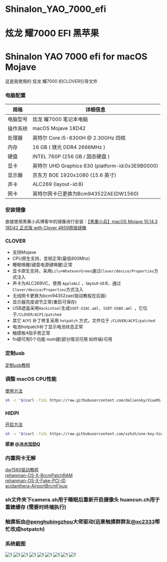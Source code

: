 # Shinalon_YAO_7000_efi 

# 炫龙 耀7000 EFI 黑苹果

# Shinalon YAO 7000 efi  for macOS Mojave

这是我使用的 炫龙 耀7000 的CLOVER引导文件

### 电脑配置

| 规格     | 详细信息                                                |
| -------- | ----------------------------------------------------- |
| 电脑型号 | 炫龙 耀7000 笔记本电脑                                    |
| 操作系统 | macOS Mojave 18D42                                   |
| 处理器   | 英特尔 Core i5-8300H @ 2.30GHz 四核                   |
| 内存     | 16 GB ( 镁光 DDR4 2666MHz )                           |
| 硬盘     | INTEL 760P (256 GB / 固态硬盘 )                       |
| 显卡     | 英特尔 UHD Graphics 630 (platform-id:0x3E9B0000)       |
| 显示器   | 京东方 BOE  1920x1080 (15.6 英寸)                      |
| 声卡     | ALC269 (layout-id:8)                                 |
| 网卡     | 英特尔网卡已更换为Bcm94352ZAE(DW1560)                     |

### 安装镜像

直接使用黑果小兵博客中的镜像进行安装：[【黑果小兵】macOS Mojave 10.14.3 18D42 正式版 with Clover 4859原版镜像](https://blog.daliansky.net/macOS-Mojave-10.14.3-18D42-official-version-with-Clover-4859-original-image.html)

### CLOVER

* 支持Mojave
* CPU原生支持，变频正常(最低800Mhz)
* 睡眠唤醒(键盘电源键唤醒)正常
* 显卡原生支持，采用`Lilu+WhateverGreen`通过`Clover/device/Properties`方式注入
* 声卡为ALC269VC，使用 `AppleALC` ，layout-id:8，通过`Clover/device/Properties`方式注入
* 无线网卡更换为bcm94352zae(驱动教程在后面)
* 显示器亮度调节正常(重启可保存) 
* USB遮盖采用`Hackintool`生成`SSDT-UIAC.aml, SSDT-USBX.aml `，它位于`/CLOVER/ACPI/patched`
* 其它 `ACPI` 补丁修复采用 `hotpatch` 方式，文件位于 `/CLOVER/ACPI/patched`
* 电池hotpatch补丁显示电池状态正常
* 触摸板4指手势正常
* fn键可用5个功能 num键(部分情况可用 如终端)可用 

### 定制usb
[定制usb教程](https://blog.daliansky.net/Intel-FB-Patcher-tutorial-and-insertion-pose.html)

### 调整 macOS CPU性能
[使用方法](https://github.com/daliansky/XiaoMi-Pro/blob/master/one-key-cpufriend/README_CN.md)
``` bash
sh -c "$(curl -fsSL https://raw.githubusercontent.com/daliansky/XiaoMi-Pro/master/one-key-cpufriend/one-key-cpufriend_cn.sh)"
```

### HIDPI   
[开启方法](https://github.com/xzhih/one-key-hidpi)
``` bash
sh -c "$(curl -fsSL https://raw.githubusercontent.com/xzhih/one-key-hidpi/master/hidpi.sh)"
```
 **感谢 @[冰水加劲Q](https://github.com/xzhih)**

### 内置网卡无解 
[dw1560驱动教程](https://blog.daliansky.net/Broadcom-BCM94352z-DW1560-drive-new-posture.html) \
[rehanman-OS-X-BrcmPatchRAM](https://bitbucket.org/RehabMan/os-x-brcmpatchram/downloads/) \
[rehanman-OS-X-Fake-PCI-ID](https://bitbucket.org/RehabMan/os-x-fake-pci-id/downloads/) \
[acidanthera-AirportBrcmFixup](https://github.com/acidanthera/AirportBrcmFixup/releases)

### sh文件夹下camera.sh用于睡眠后重新开启摄像头 huancun.ch用于重建缓存 (需要时终端执行)

### 触摸板由[@penghubingzhou](https://github.com/penghubingzhou)大佬驱动(远景触摸群群友[@xc2333](https://github.com/Xc2333)帮忙改成hotpatch)

### 系统截图

![1](pic/1.png)
![1](pic/2.png)
![1](pic/3.png)
![1](pic/4.png)
![1](pic/5.png)
![1](pic/6.png)
![1](pic/7.png)
![1](pic/8.png)
![1](pic/9.png)
